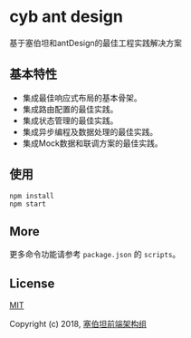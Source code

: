 # cyb ant design

基于塞伯坦和antDesign的最佳工程实践解决方案

## 基本特性

* 集成最佳响应式布局的基本骨架。
* 集成路由配置的最佳实践。
* 集成状态管理的最佳实践。
* 集成异步编程及数据处理的最佳实践。
* 集成Mock数据和联调方案的最佳实践。

## 使用

```
npm install
npm start
```

## More

更多命令功能请参考 `package.json` 的 `scripts`。

## License

[MIT](http://opensource.org/licenses/MIT)

Copyright (c) 2018, [塞伯坦前端架构组](https://github.com/jd-cyb)
